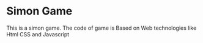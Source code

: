 # Simon Game

This is a simon game. The code of game is Based on Web technologies like Html CSS and Javascript

